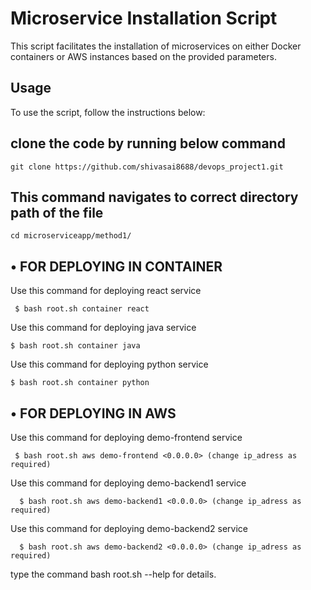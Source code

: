# Microservice Installation Script

This script facilitates the installation of microservices on either Docker containers or AWS instances based on the provided parameters.

## Usage
To use the script, follow the instructions below: <br>

## clone the code by running below command
```
git clone https://github.com/shivasai8688/devops_project1.git
```
## This command navigates to correct directory path of the file 
```
cd microserviceapp/method1/
```

## • FOR DEPLOYING IN CONTAINER

Use this command for deploying react service
 ``` 
  $ bash root.sh container react
```

Use this command for deploying java service
 ``` 
$ bash root.sh container java
```

Use this command for deploying python service
 ``` 
$ bash root.sh container python
```

## • FOR DEPLOYING IN AWS
 
Use this command for deploying demo-frontend service <br>
 ``` 
  $ bash root.sh aws demo-frontend <0.0.0.0> (change ip_adress as required)
```
Use this command for deploying demo-backend1 service    
```
  $ bash root.sh aws demo-backend1 <0.0.0.0> (change ip_adress as required)
```

Use this command for deploying demo-backend2 service    
```
  $ bash root.sh aws demo-backend2 <0.0.0.0> (change ip_adress as required)
```

type the command bash root.sh --help for details.
